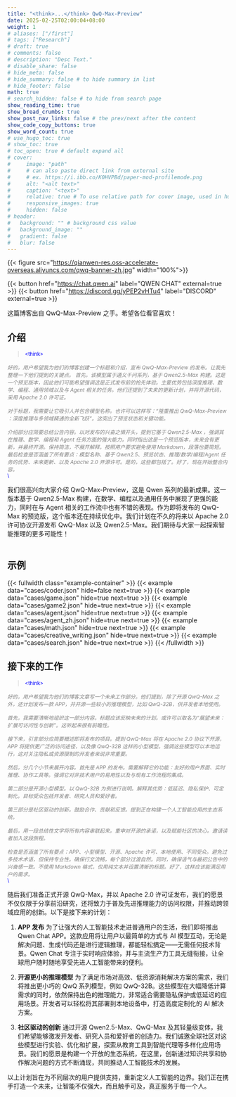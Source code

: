 ```yaml
---
title: "<think>...</think> QwQ-Max-Preview"
date: 2025-02-25T02:00:04+08:00
weight: 1
# aliases: ["/first"]
# tags: ["Research"]
# draft: true
# comments: false
# description: "Desc Text."
# disable_share: false
# hide_meta: false
# hide_summary: false # to hide summary in list
# hide_footer: false
math: true
# search_hidden: false # to hide from search page
show_reading_time: true
show_bread_crumbs: true
show_post_nav_links: false # the prev/next after the content
show_code_copy_buttons: true
show_word_count: true
# use_hugo_toc: true
# show_toc: true
# toc_open: true # default expand all
# cover:
#     image: "path"
#     # can also paste direct link from external site
#     # ex. https://i.ibb.co/K0HVPBd/paper-mod-profilemode.png
#     alt: "<alt text>"
#     caption: "<text>"
#     relative: true # To use relative path for cover image, used in hugo Page-bundles
#     responsive_images: true
#     hidden: false
# header:
#   background: "" # background css value
#   background_image: ""
#   gradient: false
#   blur: false
---
```



{{< figure src="https://qianwen-res.oss-accelerate-overseas.aliyuncs.com/qwq-banner-zh.jpg" width="100%">}}


{{< button href="https://chat.qwen.ai" label="QWEN CHAT" external=true >}}
{{< button href="https://discord.gg/yPEP2vHTu4" label="DISCORD" external=true >}}


这篇博客出自 QwQ-Max-Preview 之手。希望各位看官喜欢！

## 介绍

> <span style="font-size: smaller; color: blue;">\<think\></span><br>
<i style="font-size: smaller; color: grey;">
好的，用户希望我为他们的博客创建一个标题和介绍，宣布 QwQ-Max-Preview 的发布。让我先整理一下他们提到的关键点。
首先，该模型属于通义千问系列，基于 Qwen2.5-Max 构建。这是一个预览版本，因此他们可能希望强调这是正式发布前的抢先体验。主要优势包括深度推理、数学、编程、通用领域以及与 Agent 相关的任务。他们还提到了未来的更新计划，并将开源代码，采用 Apache 2.0 许可证。
<br><br>
对于标题，我需要让它吸引人并包含模型名称。也许可以这样写：“隆重推出 QwQ-Max-Preview ：深度推理与多领域精通的全新飞跃”。这突出了预览状态和关键功能。
<br><br>
介绍部分应简要总结公告内容。以对发布的兴奋之情开头，提到它基于 Qwen2.5-Max ，强调其在推理、数学、编程和 Agent 任务方面的强大能力。同时指出这是一个预览版本，未来会有更新，并最终开源。保持简洁，不展开解释，按照用户要求避免使用 Markdown，段落也要简短。最后检查是否涵盖了所有要点：模型名称、基于 Qwen2.5、预览状态、推理/数学/编程/Agent 任务的优势、未来更新、以及 Apache 2.0 开源许可。是的，这些都包括了。好了，现在开始整合内容。
</i>
<br>
<span style="font-size: smaller; color: blue;">\</think\></span>

我们很高兴向大家介绍 QwQ-Max-Preview，这是 Qwen 系列的最新成果。这一版本基于 Qwen2.5-Max 构建，在数学、编程以及通用任务中展现了更强的能力，同时在与 Agent 相关的工作流中也有不错的表现。作为即将发布的 QwQ-Max 的预览版，这个版本还在持续优化中。我们计划在不久的将来以 Apache 2.0 许可协议开源发布 QwQ-Max 以及 Qwen2.5-Max。我们期待与大家一起探索智能推理的更多可能性！
<br><br>



## 示例

{{< fullwidth class="example-container" >}}
{{< example data="cases/coder.json" hide=false next=true >}}
{{< example data="cases/game.json" hide=true next=true >}}
{{< example data="cases/game2.json" hide=true next=true >}}
{{< example data="cases/agent.json" hide=true next=true >}}
{{< example data="cases/agent_zh.json" hide=true next=true >}}
{{< example data="cases/math.json" hide=true next=true >}}
{{< example data="cases/creative_writing.json" hide=true next=true >}}
{{< example data="cases/search.json" hide=true next=true >}}
{{< /fullwidth >}}




## 接下来的工作
> <span style="font-size: smaller; color: blue;">\<think\></span><br>
<i style="font-size: smaller; color: grey;">
好的，用户希望我为他们的博客文章写一个未来工作部分。他们提到，除了开源 QwQ-Max 之外，还计划发布一款 APP，并开源一些较小的推理模型，比如 QwQ-32B，供开发者本地使用。
<br><br>
首先，我需要清晰地组织这一部分内容。标题应该反映未来的计划。或许可以取名为“展望未来：扩展可访问性与创新”。这听起来很有前瞻性。
<br><br>
接下来，引言部分应简要概述即将发布的项目。提到 QwQ-Max 将在 Apache 2.0 协议下开源，APP 将提供更广泛的访问途径，以及像 QwQ-32B 这样的小型模型。强调这些模型可以本地运行，这对关注隐私或资源限制的开发者来说非常重要。
<br><br>
然后，分几个小节来展开内容。首先是 APP 的发布。需要解释它的功能：友好的用户界面、实时推理、协作工具等。强调它对非技术用户的易用性以及与现有工作流程的集成。
<br><br>
第二部分是开源小型模型。以 QwQ-32B 为例进行说明。解释其优势：低延迟、隐私保护、可定制化。目标受众包括开发者、研究人员和爱好者。
<br><br>
第三部分是社区驱动的创新。鼓励合作、贡献和反馈。提到正在构建一个人工智能应用的生态系统。
<br><br>
最后，用一段总结性文字将所有内容串联起来。重申对开源的承诺，以及赋能社区的决心。邀请读者加入这段旅程。
<br><br>
检查是否涵盖了所有要点：APP、小型模型、开源、Apache 许可、本地使用、不同受众。避免过多技术术语，但保持专业性。确保行文流畅，每个部分过渡自然。同时，确保语气与最初公告中的兴奋感一致。不使用 Markdown 格式，仅用纯文本并设置清晰的标题。好了，这样应该能满足用户的需求。
</i>
<br>
<span style="font-size: smaller; color: blue;">\</think\></span>

随后我们准备正式开源 QwQ-Max，并以 Apache 2.0 许可证发布，我们的愿景不仅仅限于分享前沿研究，还将致力于普及先进推理能力的访问权限，并推动跨领域应用的创新。以下是接下来的计划：

1. **APP 发布**
为了让强大的人工智能技术走进普通用户的生活，我们即将推出 Qwen Chat APP。这款应用将让用户以最简单的方式与 AI 模型互动，无论是解决问题、生成代码还是进行逻辑推理，都能轻松搞定——无需任何技术背景。Qwen Chat 专注于实时响应体验，并与主流生产力工具无缝衔接，让全球用户随时随地享受先进人工智能带来的便利。

2. **开源更小的推理模型**
为了满足市场对高效、低资源消耗解决方案的需求，我们将推出更小巧的 QwQ 系列模型，例如 QwQ-32B。这些模型在大幅降低计算需求的同时，依然保持出色的推理能力，非常适合需要隐私保护或低延迟的应用场景。开发者可以轻松将其部署到本地设备中，打造高度定制化的 AI 解决方案。

3. **社区驱动的创新**
通过开源 Qwen2.5-Max、QwQ-Max 及其轻量级变体，我们希望能够激发开发者、研究人员和爱好者的创造力。我们诚邀全球社区对这些模型进行实验、优化和扩展，探索从教育工具到智能代理等多样化应用场景。我们的愿景是构建一个开放的生态系统，在这里，创新通过知识共享和协作解决问题的方式不断涌现，共同推动人工智能技术的发展。

以上计划旨在为不同层次的用户提供支持，重新定义人工智能的边界。我们正在携手打造一个未来，让智能不仅强大，而且触手可及，真正服务于每一个人。
